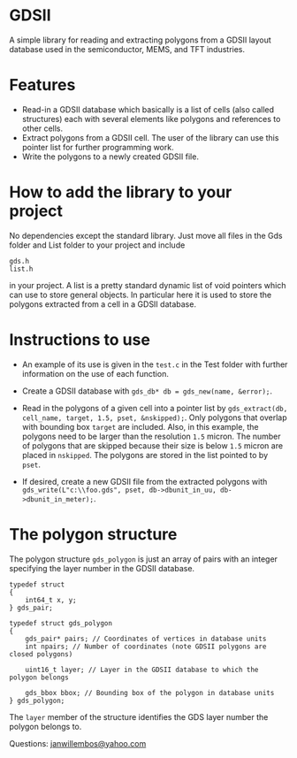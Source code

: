 # GDSII

A simple library for reading and extracting polygons from a GDSII layout database used in the semiconductor, MEMS, and TFT industries.

# Features

* Read-in a GDSII database which basically is a list of cells (also called structures) each with several elements like polygons and references to other cells.
* Extract polygons from a GDSII cell. The user of the library can use this pointer list for further programming work.
* Write the polygons to a newly created GDSII file.

# How to add the library to your project

No dependencies except the standard library. Just move all files in the Gds folder and List folder to your project and include
```
gds.h
list.h
```
in your project. A list is a pretty standard dynamic list of void pointers which can use to store general objects. In particular here it is used to store the polygons
extracted from a cell in a GDSII database.

# Instructions to use

* An example of its use is given in the `test.c` in the Test folder with further information on the use of each function.

* Create a GDSII database with ```gds_db* db = gds_new(name, &error);```.

* Read in the polygons of a given cell into a pointer list by ```gds_extract(db, cell_name, target, 1.5, pset, &nskipped);```. Only polygons that overlap with bounding
  box `target` are included. Also, in this example, the polygons need to be larger than the resolution `1.5` micron. The number of polygons that are skipped because their size
  is below `1.5` micron are placed in `nskipped`.
  The polygons are stored in the list pointed to by `pset`.

* If desired, create a new GDSII file from the extracted polygons with ```gds_write(L"c:\\foo.gds", pset, db->dbunit_in_uu, db->dbunit_in_meter);```.

# The polygon structure

The polygon structure `gds_polygon` is just an array of pairs with an integer specifying the layer number in the GDSII database.

```
typedef struct
{
	int64_t x, y;
} gds_pair;

typedef struct gds_polygon
{
	gds_pair* pairs; // Coordinates of vertices in database units
	int npairs; // Number of coordinates (note GDSII polygons are closed polygons)

	uint16_t layer; // Layer in the GDSII database to which the polygon belongs

	gds_bbox bbox; // Bounding box of the polygon in database units
} gds_polygon;
```
The `layer` member of the structure identifies the GDS layer number the polygon belongs to.

Questions: janwillembos@yahoo.com
